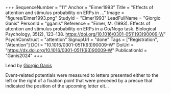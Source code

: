 +++
SequenceNumber = "11"
Anchor = "Eimer1993"
Title = "Effects of attention and stimulus probability on ERPs in ..."
Image = "figures/Eimer1993.png"
StudyId = "Eimer1993"
LeadFullName = "Giorgio Ganis"
PersonId = "gganis"
Reference = "Eimer, M. (1993). Effects of attention and stimulus probability on ERPs in a Go/Nogo task. Biological Psychology, 35(2), 123–138. https://doi.org/10.1016/0301-0511(93)90009-W"
PsychConstruct = "attention"
SignupUrl = "done"
Tags = ["Registration", "Attention"]
DOI = "10.1016/0301-0511(93)90009-W"
DoiUrl = "https://dx.doi.org/10.1016/0301-0511(93)90009-W"
PublicationId = "Ganis2024"
+++

Lead by [Giorgio Ganis](/people/#gganis)

Event-related potentials were measured to letters presented either to the left or the right of a fixation point that were preceded by a precue that indicated the position of the upcoming letter eit...